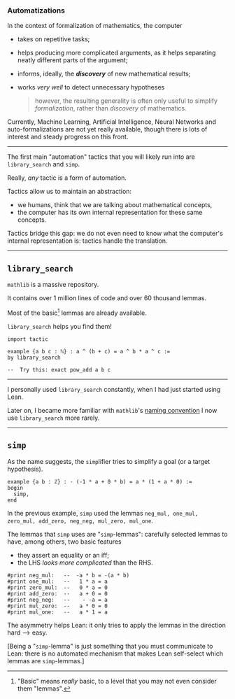 ### Automatizations

In the context of formalization of mathematics, the computer

* takes on repetitive tasks;
* helps producing more complicated arguments, as it helps separating neatly different parts of the argument;
* informs, ideally, the ***discovery*** of new mathematical results;
* works *very well* to detect unnecessary hypotheses

  > however, the resulting generality is often only useful to simplify *formalization*, rather than *discovery* of mathematics.


Currently, Machine Learning, Artificial Intelligence, Neural Networks and auto-formalizations are not yet really available, though there is lots of interest and steady progress on this front.

---

The first main "automation" tactics that you will likely run into are `library_search` and `simp`.

Really, *any* tactic is a form of automation.

Tactics allow us to maintain an abstraction:

*  we humans, think that we are talking about mathematical concepts,
*  the computer has its own internal representation for these same concepts.

Tactics bridge this gap: we do not even need to know what the computer's internal representation is: tactics handle the translation.

---

## `library_search`

`mathlib` is a massive repository.

It contains over 1 million lines of code and over 60 thousand lemmas.

Most of the basic[^1] lemmas are already available.

`library_search` helps you find them!

```lean
import tactic

example {a b c : ℕ} : a ^ (b + c) = a ^ b * a ^ c :=
by library_search

--  Try this: exact pow_add a b c
```

[^1]: "Basic" means *really* basic, to a level that you may not even consider them "lemmas".

---

I personally used `library_search` constantly, when I had just started using Lean.

Later on, I became more familiar with `mathlib`'s [naming convention](https://leanprover-community.github.io/contribute/naming.html) I now use `library_search` more rarely.

---

## `simp`

As the name suggests, the `simp`lifier tries to simplify a goal (or a target hypothesis).

```lean
example {a b : ℤ} : - (-1 * a + 0 * b) = a * (1 + a * 0) :=
begin
  simp,
end
```
In the previous example, `simp` used the lemmas `neg_mul, one_mul, zero_mul, add_zero, neg_neg, mul_zero, mul_one`.

The lemmas that `simp` uses are "`simp`-lemmas": carefully selected lemmas to have, among others, two basic features
* they assert an equality or an iff;
* the LHS *looks more complicated* than the RHS.

```lean
#print neg_mul:   --  -a * b = -(a * b)
#print one_mul:   --   1 * a = a
#print zero_mul:  --   0 * a = 0
#print add_zero:  --   a + 0 = 0
#print neg_neg:   --    - -a = a
#print mul_zero:  --   a * 0 = 0
#print mul_one:   --   a * 1 = a
```

The asymmetry helps Lean: it only tries to apply the lemmas in the direction hard --> easy.

[Being a "`simp`-lemma" is just something that you must communicate to Lean: there is no automated mechanism that makes Lean self-select which lemmas are `simp`-lemmas.]

